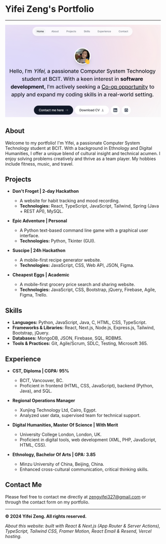 # Yifei Zeng's Portfolio

---
![Thumbnail](./public/thumbnail.png)
## About

Welcome to my portfolio! I'm Yifei, a passionate Computer System Technology student at BCIT. With a background in Ethnology and Digital Humanities, I offer a unique blend of cultural insight and technical acumen. I enjoy solving problems creatively and thrive as a team player. My hobbies include fitness, music, and travel.

## Projects

- **Don't Froget | 2-day Hackathon**
  - A website for habit tracking and mood recording.
  - **Technologies:** React, TypeScript, JavaScript, Tailwind, Spring (Java + REST API), MySQL.

- **Epic Adventure | Personal**
  - A Python text-based command line game with a graphical user interface.
  - **Technologies:** Python, Tkinter (GUI).

- **Suscipe | 24h Hackathon**
  - A mobile-first recipe generator website.
  - **Technologies:** JavaScript, CSS, Web API, JSON, Figma.

- **Cheapest Eggs | Academic**
  - A mobile-first grocery price search and sharing website.
  - **Technologies:** JavaScript, CSS, Bootstrap, jQuery, Firebase, Agile, Figma, Trello.

## Skills

- **Languages:** Python, JavaScript, Java, C, HTML, CSS, TypeScript.
- **Frameworks & Libraries:** React, Next.js, Node.js, Express.js, Tailwind, Bootstrap, jQuery.
- **Databases:** MongoDB, JSON, Firebase, SQL, RDBMS.
- **Tools & Practices:** Git, Agile/Scrum, SDLC, Testing, Microsoft 365.

## Experience

- **CST, Diploma | CGPA: 95%**
  - BCIT, Vancouver, BC.
  - Proficient in frontend (HTML, CSS, JavaScript), backend (Python, Java), and SQL.

- **Regional Operations Manager**
  - Xunjing Technology Ltd, Cairo, Egypt.
  - Analyzed user data, supervised team for technical support.

- **Digital Humanities, Master Of Science | With Merit**
  - University College London, London, UK.
  - Proficient in digital tools, web development (XML, PHP, JavaScript, HTML, CSS).

- **Ethnology, Bachelor Of Arts | GPA: 3.85**
  - Minzu University of China, Beijing, China.
  - Enhanced cross-cultural communication, critical thinking skills.

## Contact Me

Please feel free to contact me directly at [zengyifei327@gmail.com](mailto:zengyifei327@gmail.com) or through the contact form on my portfolio.

---

**© 2024 Yifei Zeng. All rights reserved.**

*About this website: built with React & Next.js (App Router & Server Actions), TypeScript, Tailwind CSS, Framer Motion, React Email & Resend, Vercel hosting.*
